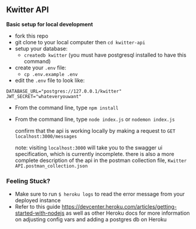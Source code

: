 ## Kwitter API

**Basic setup for local development**

- fork this repo
- git clone to your local computer then `cd kwitter-api`
- setup your database:
  - `createdb kwitter` (you must have postgresql installed to have this command)
- create your `.env` file:
  - `cp .env.example .env`
- edit the `.env` file to look like:

```
DATABASE_URL="postgres://127.0.0.1/kwitter"
JWT_SECRET="whateveryouwant"
```

- From the command line, type `npm install`
- From the command line, type `node index.js` or `nodemon index.js`

  confirm that the api is working locally by making a request to `GET localhost:3000/messages`

  note: visiting `localhost:3000` will take you to the swagger ui specification, which is currently incomplete. there is also a more complete description of the api in the postman collection file, `Kwitter API.postman_collection.json`
  
  
 ### Feeling Stuck?
 - Make sure to run `$ heroku logs` to read the error message from your deployed instance
 - Refer to this guide https://devcenter.heroku.com/articles/getting-started-with-nodejs as well as other Heroku docs for more information on adjusting config vars and adding a postgres db on Heroku

